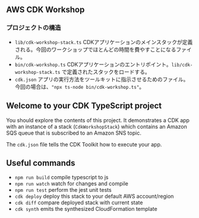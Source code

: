 ## AWS CDK Workshop
### プロジェクトの構造
- `lib/cdk-workshop-stack.ts`
CDKアプリケーションのメインスタックが定義される。今回のワークショップでほとんどの時間を費やすことになるファイル。
- `bin/cdk-workshop.ts`
CDKアプリケーションのエントリポイント。`lib/cdk-workshop-stack.ts` で定義されたスタックをロードする。
- `cdk.json`
アプリの実行方法をツールキットに指示させるためのファイル。今回の場合は、`"npx ts-node bin/cdk-workshop.ts"`。

## Welcome to your CDK TypeScript project

You should explore the contents of this project. It demonstrates a CDK app with an instance of a stack (`CdkWorkshopStack`)
which contains an Amazon SQS queue that is subscribed to an Amazon SNS topic.

The `cdk.json` file tells the CDK Toolkit how to execute your app.

## Useful commands

* `npm run build`   compile typescript to js
* `npm run watch`   watch for changes and compile
* `npm run test`    perform the jest unit tests
* `cdk deploy`      deploy this stack to your default AWS account/region
* `cdk diff`        compare deployed stack with current state
* `cdk synth`       emits the synthesized CloudFormation template
